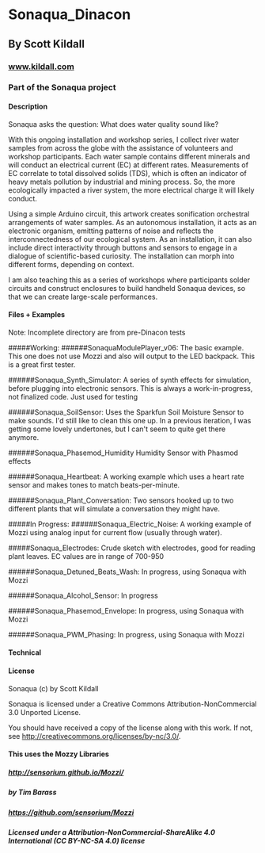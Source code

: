 # Sonaqua_Dinacon
## By Scott Kildall
### www.kildall.com
### Part of the Sonaqua project 


#### Description

Sonaqua asks the question: What does water quality sound like?

With this ongoing installation and workshop series, I collect river water samples from across the globe with the assistance of volunteers and workshop participants. Each water sample contains different minerals and will conduct an electrical current (EC) at different rates. Measurements of EC correlate to total dissolved solids (TDS), which is often an indicator of heavy metals pollution by industrial and mining process. So, the more ecologically impacted a river system, the more electrical charge it will likely conduct.

Using a simple Arduino circuit, this artwork creates sonification orchestral arrangements of water samples. As an autonomous installation, it acts as an electronic organism, emitting patterns of noise and reflects the interconnectedness of our ecological system. As an installation, it can also include direct interactivity through buttons and sensors to engage in a dialogue of scientific-based curiosity. The installation can morph into different forms, depending on context.

I am also teaching this as a series of workshops where participants solder circuits and construct enclosures to build handheld Sonaqua devices, so that we can create large-scale performances.



#### Files + Examples
Note: Incomplete directory are from pre-Dinacon tests

#####Working:
######SonaquaModulePlayer_v06:
The basic example. This one does not use Mozzi and also will output to the LED backpack. This is a great first tester.

######Sonaqua_Synth_Simulator:
A series of synth effects for simulation, before plugging into electronic sensors. This is always a work-in-progress, not finalized code. Just used for testing

######Sonaqua_SoilSensor:
Uses the Sparkfun Soil Moisture Sensor to make sounds. I'd still like to clean this one up. In a previous iteration, I was getting some lovely undertones, but I can't seem to quite get there anymore.

######Sonaqua_Phasemod_Humidity
Humidity Sensor with Phasmod effects

######Sonaqua_Heartbeat:
A working example which uses a heart rate sensor and makes tones to match beats-per-minute.

######Sonaqua_Plant_Conversation:
Two sensors hooked up to two different plants that will simulate a conversation they might have.

#####In Progress:
######Sonaqua_Electric_Noise:
A working example of Mozzi using analog input for current flow (usually through water). 

#####Sonaqua_Electrodes:
Crude sketch with electrodes, good for reading plant leaves. EC values are in range of 700-950

######Sonaqua_Detuned_Beats_Wash:
In progress, using Sonaqua with Mozzi

######Sonaqua_Alcohol_Sensor:
In progress

######Sonaqua_Phasemod_Envelope:
In progress, using Sonaqua with Mozzi

######Sonaqua_PWM_Phasing:
In progress, using Sonaqua with Mozzi




#### Technical


#### License

Sonaqua (c) by Scott Kildall

Sonaqua is licensed under a
Creative Commons Attribution-NonCommercial 3.0 Unported License.

You should have received a copy of the license along with this
work.  If not, see <http://creativecommons.org/licenses/by-nc/3.0/>.

#### This uses the Mozzy Libraries
##### http://sensorium.github.io/Mozzi/
##### by Tim Barass
##### https://github.com/sensorium/Mozzi
##### Licensed under a Attribution-NonCommercial-ShareAlike 4.0 International (CC BY-NC-SA 4.0) license



